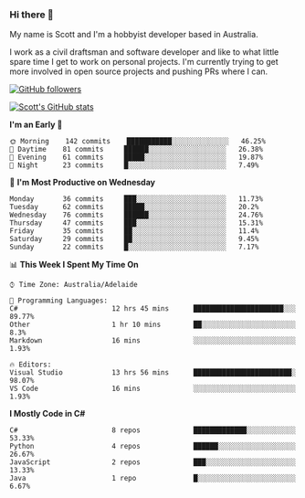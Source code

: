 ### Hi there 👋

My name is Scott and I'm a hobbyist developer based in Australia.

I work as a civil draftsman and software developer and like to what little spare time I get to work on personal projects. I'm currently trying to get more involved in open source projects and pushing PRs where I can. 

[![GitHub followers](https://img.shields.io/github/followers/puppetsw?label=Follow&style=social)](https://github.com/puppetsw?tab=followers)

[![Scott's GitHub stats](https://github-readme-stats.vercel.app/api?username=puppetsw&show_icons=true&theme=dark)](https://github.com/anuraghazra/github-readme-stats)

<!--START_SECTION:waka-->
**I'm an Early 🐤** 

```text
🌞 Morning    142 commits    ███████████░░░░░░░░░░░░░░   46.25% 
🌆 Daytime    81 commits     ██████░░░░░░░░░░░░░░░░░░░   26.38% 
🌃 Evening    61 commits     █████░░░░░░░░░░░░░░░░░░░░   19.87% 
🌙 Night      23 commits     █░░░░░░░░░░░░░░░░░░░░░░░░   7.49%

```
📅 **I'm Most Productive on Wednesday** 

```text
Monday       36 commits     ███░░░░░░░░░░░░░░░░░░░░░░   11.73% 
Tuesday      62 commits     █████░░░░░░░░░░░░░░░░░░░░   20.2% 
Wednesday    76 commits     ██████░░░░░░░░░░░░░░░░░░░   24.76% 
Thursday     47 commits     ███░░░░░░░░░░░░░░░░░░░░░░   15.31% 
Friday       35 commits     ██░░░░░░░░░░░░░░░░░░░░░░░   11.4% 
Saturday     29 commits     ██░░░░░░░░░░░░░░░░░░░░░░░   9.45% 
Sunday       22 commits     █░░░░░░░░░░░░░░░░░░░░░░░░   7.17%

```


📊 **This Week I Spent My Time On** 

```text
⌚︎ Time Zone: Australia/Adelaide

💬 Programming Languages: 
C#                       12 hrs 45 mins      ██████████████████████░░░   89.77% 
Other                    1 hr 10 mins        ██░░░░░░░░░░░░░░░░░░░░░░░   8.3% 
Markdown                 16 mins             ░░░░░░░░░░░░░░░░░░░░░░░░░   1.93%

🔥 Editors: 
Visual Studio            13 hrs 56 mins      ████████████████████████░   98.07% 
VS Code                  16 mins             ░░░░░░░░░░░░░░░░░░░░░░░░░   1.93%

```

**I Mostly Code in C#** 

```text
C#                       8 repos             █████████████░░░░░░░░░░░░   53.33% 
Python                   4 repos             ██████░░░░░░░░░░░░░░░░░░░   26.67% 
JavaScript               2 repos             ███░░░░░░░░░░░░░░░░░░░░░░   13.33% 
Java                     1 repo              █░░░░░░░░░░░░░░░░░░░░░░░░   6.67%

```



<!--END_SECTION:waka-->

<!--
**puppetsw/puppetsw** is a ✨ _special_ ✨ repository because its `README.md` (this file) appears on your GitHub profile.

Here are some ideas to get you started:

- 🔭 I’m currently working on ...
- 🌱 I’m currently learning ...
- 👯 I’m looking to collaborate on ...
- 🤔 I’m looking for help with ...
- 💬 Ask me about ...
- 📫 How to reach me: ...
- 😄 Pronouns: ...
- ⚡ Fun fact: ...
-->

